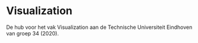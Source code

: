 # Visualization

De hub voor het vak Visualization aan de Technische Universiteit Eindhoven van groep 34 (2020).
